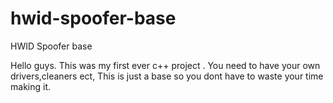 # hwid-spoofer-base
HWID Spoofer base

Hello guys. This was my first ever c++ project .
You need to have your own drivers,cleaners ect, This is just a base so you dont have to waste your time making it.
